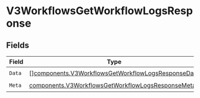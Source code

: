 # V3WorkflowsGetWorkflowLogsResponse


## Fields

| Field                                                                                                                    | Type                                                                                                                     | Required                                                                                                                 | Description                                                                                                              |
| ------------------------------------------------------------------------------------------------------------------------ | ------------------------------------------------------------------------------------------------------------------------ | ------------------------------------------------------------------------------------------------------------------------ | ------------------------------------------------------------------------------------------------------------------------ |
| `Data`                                                                                                                   | [][components.V3WorkflowsGetWorkflowLogsResponseData](../../models/components/v3workflowsgetworkflowlogsresponsedata.md) | :heavy_check_mark:                                                                                                       | N/A                                                                                                                      |
| `Meta`                                                                                                                   | [components.V3WorkflowsGetWorkflowLogsResponseMeta](../../models/components/v3workflowsgetworkflowlogsresponsemeta.md)   | :heavy_check_mark:                                                                                                       | N/A                                                                                                                      |
